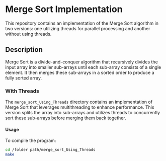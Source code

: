 # Merge Sort Implementation

This repository contains an implementation of the Merge Sort algorithm in two versions: one utilizing threads for parallel processing and another without using threads.

## Description

Merge Sort is a divide-and-conquer algorithm that recursively divides the input array into smaller sub-arrays until each sub-array consists of a single element. It then merges these sub-arrays in a sorted order to produce a fully sorted array.

### With Threads

The `merge_sort_Using_Threads` directory contains an implementation of Merge Sort that leverages multithreading to enhance performance. This version splits the array into sub-arrays and utilizes threads to concurrently sort these sub-arrays before merging them back together.

#### Usage

To compile the program:

```bash
cd /folder path/merge_sort_Using_Threads
make
